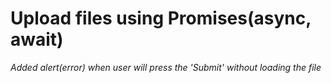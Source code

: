 # Upload files using Promises(async, await)
*Added alert(error) when user will press the 'Submit' without loading the file*
